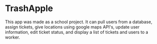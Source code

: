 # TrashApple
This app was made as a school project. 
It can pull users from a database, 
assign tickets, 
give locations using google maps API's,
update user information,
edit ticket status,
and display a list of tickets and users to a worker.
